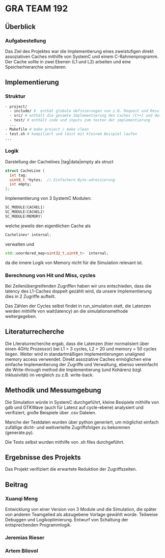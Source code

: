 

# GRA TEAM 192

## Überblick

### Aufgabestellung 

Das Ziel des Projektes war die Implementierung eines zweistufigen direkt assoziativen Caches mithilfe von SystemC und einem C-Rahmenprogramm. Der Cache sollte in zwei Ebenen (L1 und L2) arbeiten und eine Speicherhierarchie simulieren.

## Implementierung

### Struktur

```bash
- project/
  - include/ #  enthät globale definierungen von z.B. Request und Result, HANDLE_ERROR etc ...
  - src/ # enthält die gesamte Implementierung des Caches (C++) und des Rahmenprogramms
  - test/ # enthält code und inputs zum testen der implementierung
  ...
- Makefile # make project / make clean
- test.sh # kompiliert und lässt mit kleinem Beispiel laufen
...
```
### Logik

Darstellung der Cachelines |tag|data|empty als struct
```C++
struct CacheLine {
  int tag;
  uint8_t *bytes;  // Einfachere Byte-adressierung
  int empty;
};
```

Implementierung von 3 SystemC Modulen:

```C++
SC_MODULE(CACHEL1)
SC_MODULE(CACHEL2)
SC_MODULE(MEMORY)
```
welche jeweils den eigentlichen Cache als
```C++
Cachelines* internal;
```
verwalten und
```C++
std::unordered_map<uint32_t,uint8_t>  internal;
```
da die innere Logik von Memory nicht für die Simulation relevant ist.

### Berechnung von Hit und Miss, cycles

Bei Zeilenübergreifenden Zugriffen haben wir uns entschieden, dass die latency des L1-Caches doppelt gezählt wird, da unsere Implementierung dies in 2 Zugriffe aufteilt.

Das Zählen der Cycles selbst findet in run_simulation statt, die Latenzen werden mithilfe von wait(latency) an die simulationsmethode weitergegeben.


## Literaturrecherche

Die Literaturrecherche ergab, dass die Latenzen (hier normalisiert über einen 4GHz Prozessor) bei L1 = 3 cycles, L2 = 20 und memory = 50 cycles liegen. Weiter wird in standartmäßigen Implementierungen unaligned memory access verwendet. Direkt assoziative Caches ermöglichen eine einfache Implementierung der Zugriffe und Verwaltung, ebenso vereinfacht die Write-through method die Implementierung (und Kohärenz bzgl. Inklusivität) im vergleich zu z.B. write-back.

## Methodik und Messumgebung

Die Simulation würde in SystemC durchgeführt, kleine Besipiele mithilfe von gdb und GTKWave (auch für Latenz auf cycle-ebene) analysiert und verifiziert, große Beispiele über .csv Dateien. 

Manche der Testdaten wurden über python generiert, um möglichst einfach zufällige dicht- und weitverteilte Zugriffsfolgen zu bekommen (generate.py).

Die Tests selbst wurden mithilfe von .sh files durchgeführt.

## Ergebnisse des Projekts

Das Projekt verifiziert die erwartete Reduktion der Zugriffszeiten.


## Beitrag

### Xuanqi Meng
Entwicklung von einer Version von 3 Module und die Simulation, die später von anderen Teamgelied als abzugebene Vorlage gewählt worde. 
Teilweise Debuggen und Logikoptimierung. 
Entwurf von Schaltung der entsprechenden Programmlogik.
### Jeremias Rieser 

### Artem Bilovol

